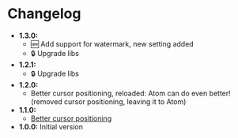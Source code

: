 # Changelog

* __1.3.0:__
  * :new: Add support for watermark, new setting added
  * :lock: Upgrade libs
* __1.2.1:__
  * :lock: Upgrade libs
* __1.2.0:__ 
  * Better cursor positioning, reloaded: Atom can do even better! (removed cursor positioning, leaving it to Atom)
* __1.1.0:__ 
  * [Better cursor positioning](https://github.com/quilicicf/markdown-spec-formatter/pull/2)
* __1.0.0:__ Initial version
